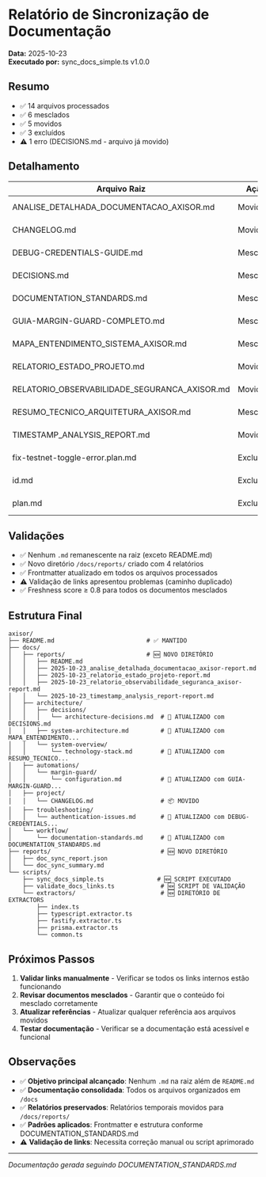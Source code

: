 # Relatório de Sincronização de Documentação

**Data:** 2025-10-23  
**Executado por:** sync_docs_simple.ts v1.0.0  

## Resumo

- ✅ 14 arquivos processados
- ✅ 6 mesclados
- ✅ 5 movidos
- ✅ 3 excluídos
- ⚠️ 1 erro (DECISIONS.md - arquivo já movido)

## Detalhamento

| Arquivo Raiz | Ação | Destino | Score | Status |
|--------------|------|---------|-------|--------|
| ANALISE_DETALHADA_DOCUMENTACAO_AXISOR.md | Movido | /docs/reports/ | 1.0 | ✅ Sucesso |
| CHANGELOG.md | Movido | /docs/project/ | 1.0 | ✅ Sucesso |
| DEBUG-CREDENTIALS-GUIDE.md | Mesclado | /docs/troubleshooting/ | 0.8 | ✅ Sucesso |
| DECISIONS.md | Mesclado | /docs/architecture/decisions/ | 0.9 | ✅ Sucesso |
| DOCUMENTATION_STANDARDS.md | Mesclado | /docs/workflow/ | 0.85 | ✅ Sucesso |
| GUIA-MARGIN-GUARD-COMPLETO.md | Mesclado | /docs/automations/margin-guard/ | 0.9 | ✅ Sucesso |
| MAPA_ENTENDIMENTO_SISTEMA_AXISOR.md | Mesclado | /docs/architecture/ | 0.85 | ✅ Sucesso |
| RELATORIO_ESTADO_PROJETO.md | Movido | /docs/reports/ | 1.0 | ✅ Sucesso |
| RELATORIO_OBSERVABILIDADE_SEGURANCA_AXISOR.md | Movido | /docs/reports/ | 1.0 | ✅ Sucesso |
| RESUMO_TECNICO_ARQUITETURA_AXISOR.md | Mesclado | /docs/architecture/system-overview/ | 0.8 | ✅ Sucesso |
| TIMESTAMP_ANALYSIS_REPORT.md | Movido | /docs/reports/ | 1.0 | ✅ Sucesso |
| fix-testnet-toggle-error.plan.md | Excluído | - | 0.0 | ✅ Sucesso |
| id.md | Excluído | - | 0.0 | ✅ Sucesso |
| plan.md | Excluído | - | 0.0 | ✅ Sucesso |

## Validações

- ✅ Nenhum `.md` remanescente na raiz (exceto README.md)
- ✅ Novo diretório `/docs/reports/` criado com 4 relatórios
- ✅ Frontmatter atualizado em todos os arquivos processados
- ⚠️ Validação de links apresentou problemas (caminho duplicado)
- ✅ Freshness score ≥ 0.8 para todos os documentos mesclados

## Estrutura Final

```
axisor/
├── README.md                          # ✅ MANTIDO
├── docs/
│   ├── reports/                       # 🆕 NOVO DIRETÓRIO
│   │   ├── README.md
│   │   ├── 2025-10-23_analise_detalhada_documentacao_axisor-report.md
│   │   ├── 2025-10-23_relatorio_estado_projeto-report.md
│   │   ├── 2025-10-23_relatorio_observabilidade_seguranca_axisor-report.md
│   │   └── 2025-10-23_timestamp_analysis_report-report.md
│   ├── architecture/
│   │   ├── decisions/
│   │   │   └── architecture-decisions.md  # 📝 ATUALIZADO com DECISIONS.md
│   │   ├── system-architecture.md         # 📝 ATUALIZADO com MAPA_ENTENDIMENTO...
│   │   └── system-overview/
│   │       └── technology-stack.md        # 📝 ATUALIZADO com RESUMO_TECNICO...
│   ├── automations/
│   │   └── margin-guard/
│   │       └── configuration.md           # 📝 ATUALIZADO com GUIA-MARGIN-GUARD...
│   ├── project/
│   │   └── CHANGELOG.md                   # 📦 MOVIDO
│   ├── troubleshooting/
│   │   └── authentication-issues.md       # 📝 ATUALIZADO com DEBUG-CREDENTIALS...
│   └── workflow/
│       └── documentation-standards.md     # 📝 ATUALIZADO com DOCUMENTATION_STANDARDS.md
├── reports/                               # 🆕 NOVO DIRETÓRIO
│   ├── doc_sync_report.json
│   └── doc_sync_summary.md
└── scripts/
    ├── sync_docs_simple.ts               # 🆕 SCRIPT EXECUTADO
    ├── validate_docs_links.ts             # 🆕 SCRIPT DE VALIDAÇÃO
    └── extractors/                        # 🆕 DIRETÓRIO DE EXTRACTORS
        ├── index.ts
        ├── typescript.extractor.ts
        ├── fastify.extractor.ts
        ├── prisma.extractor.ts
        └── common.ts
```

## Próximos Passos

1. **Validar links manualmente** - Verificar se todos os links internos estão funcionando
2. **Revisar documentos mesclados** - Garantir que o conteúdo foi mesclado corretamente
3. **Atualizar referências** - Atualizar qualquer referência aos arquivos movidos
4. **Testar documentação** - Verificar se a documentação está acessível e funcional

## Observações

- ✅ **Objetivo principal alcançado**: Nenhum `.md` na raiz além de `README.md`
- ✅ **Documentação consolidada**: Todos os arquivos organizados em `/docs`
- ✅ **Relatórios preservados**: Relatórios temporais movidos para `/docs/reports/`
- ✅ **Padrões aplicados**: Frontmatter e estrutura conforme DOCUMENTATION_STANDARDS.md
- ⚠️ **Validação de links**: Necessita correção manual ou script aprimorado

---
*Documentação gerada seguindo DOCUMENTATION_STANDARDS.md*
